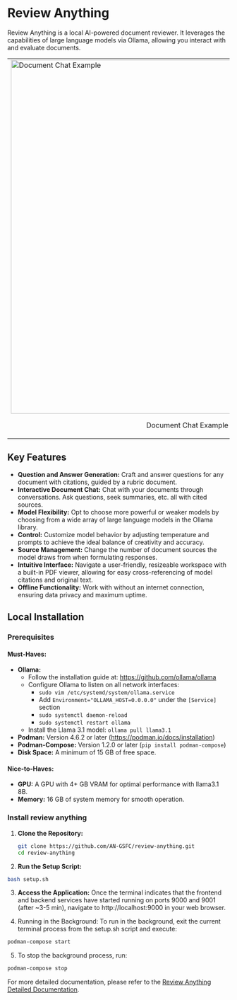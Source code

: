 # Review Anything

Review Anything is a local AI-powered document reviewer. It leverages the capabilities of large language models via Ollama, allowing you interact with and evaluate documents.
<table style="border: none;">
<tr>
<td><img src="https://github.com/user-attachments/assets/eb85c357-2c40-47bb-8e20-8274a8330fe0" alt="Document Chat Example" style="width: 800px;">
<p style="text-align: center;">Document Chat Example</p>
</td>
<td><img src="https://github.com/user-attachments/assets/37e1620c-9e69-46a4-a47d-0a43ae47bde2" alt="Question Answering Example" style="width: 800px;">
<p style="text-align: center;">Question Answering Example</p>
</td>
</tr>
</table>


## Key Features

* **Question and Answer Generation:** Craft and answer questions for any document with citations, guided by a rubric document.
* **Interactive Document Chat:** Chat with your documents through conversations. Ask questions, seek summaries, etc. all with cited sources.
* **Model Flexibility:** Opt to choose more powerful or weaker models by choosing from a wide array of large language models in the Ollama library.
* **Control:** Customize model behavior by adjusting temperature and prompts to achieve the ideal balance of creativity and accuracy.
* **Source Management:** Change the number of document sources the model draws from when formulating responses.
* **Intuitive Interface:** Navigate a user-friendly, resizeable workspace with a built-in PDF viewer, allowing for easy cross-referencing of model citations and original text.
* **Offline Functionality:** Work with without an internet connection, ensuring data privacy and maximum uptime.

## Local Installation

### Prerequisites

#### Must-Haves:

* **Ollama:**
    * Follow the installation guide at: https://github.com/ollama/ollama
    * Configure Ollama to listen on all network interfaces:
        * `sudo vim /etc/systemd/system/ollama.service`
        * Add `Environment="OLLAMA_HOST=0.0.0.0"` under the `[Service]` section
        * `sudo systemctl daemon-reload`
        * `sudo systemctl restart ollama`
    * Install the Llama 3.1 model: `ollama pull llama3.1`
* **Podman:** Version 4.6.2 or later (https://podman.io/docs/installation)
* **Podman-Compose:** Version 1.2.0 or later (`pip install podman-compose`)
* **Disk Space:** A minimum of 15 GB of free space.

#### Nice-to-Haves:

* **GPU:** A GPU with 4+ GB VRAM for optimal performance with llama3.1 8B.
* **Memory:** 16 GB of system memory for smooth operation.

### Install review anything

1. **Clone the Repository:**
   ```bash
   git clone https://github.com/AN-GSFC/review-anything.git
   cd review-anything
   ```

2. **Run the Setup Script:**
  ```bash
  bash setup.sh
  ```
3. **Access the Application:**
  Once the terminal indicates that the frontend and backend services have started running on ports 9000 and 9001 (after ~3-5 min),
  navigate to http://localhost:9000 in your web browser.

4. Running in the Background:
   To run in the background, exit the current terminal process from the setup.sh script and execute:
  ```bash
  podman-compose start
  ```
5. To stop the background process, run:
  ```bash
  podman-compose stop
  ```

For more detailed documentation, please refer to the [Review Anything Detailed Documentation](https://docs.google.com/document/d/1bnUrPJ8PPX8_4Jra3QLFk1232ffgnMcLsibvX0E1zyQ/edit?usp=sharing).
